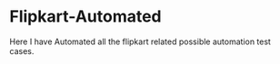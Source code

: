 # Flipkart-Automated
Here I have Automated all the flipkart related possible automation test cases. 
